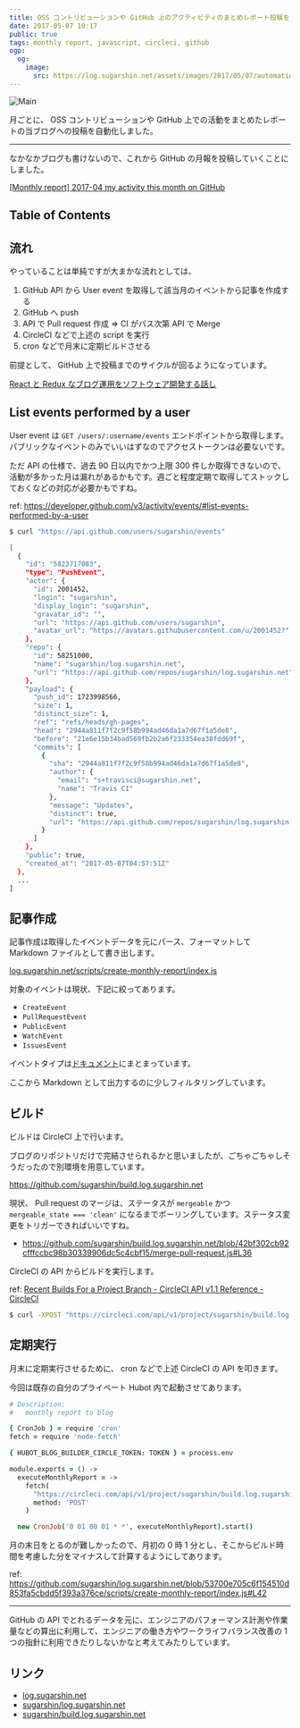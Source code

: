 ```yaml
---
title: OSS コントリビューションや GitHub 上のアクティビティのまとめレポート投稿を自動化する
date: 2017-05-07 10:17
public: true
tags: monthly report, javascript, circleci, github
ogp:
  og:
    image:
      src: https://log.sugarshin.net/assets/images/2017/05/07/automation-monthly-report/main.png
---
```


![Main](/assets/images/2017/05/07/automation-monthly-report/main.png)

月ごとに、 OSS コントリビューションや GitHub 上での活動をまとめたレポートの当ブログへの投稿を自動化しました。

***

なかなかブログも書けないので、これから GitHub の月報を投稿していくことにしました。

[[Monthly report] 2017-04 my activity this month on GitHub](/2017/04/30/monthly-report-1704)

## Table of Contents

## 流れ

やっていることは単純ですが大まかな流れとしては、

1. GitHub API から User event を取得して該当月のイベントから記事を作成する
2. GitHub へ push
3. API で Pull request 作成 => CI がパス次第 API で Merge
4. CircleCI などで上述の script を実行
5. cron などで月末に定期ビルドさせる

前提として、 GitHub 上で投稿までのサイクルが回るようになっています。

[React と Redux なブログ運用をソフトウェア開発する話し](/2016/07/14/blog-like-software-development)

## List events performed by a user

User event は `GET /users/:username/events` エンドポイントから取得します。パブリックなイベントのみでいいはずなのでアクセストークンは必要ないです。

ただ API の仕様で、過去 90 日以内でかつ上限 300 件しか取得できないので、活動が多かった月は漏れがあるかもです。週ごと程度定期で取得してストックしておくなどの対応が必要かもですね。

ref: https://developer.github.com/v3/activity/events/#list-events-performed-by-a-user

```bash
$ curl "https://api.github.com/users/sugarshin/events"

[
  {
    "id": "5823717083",
    "type": "PushEvent",
    "actor": {
      "id": 2001452,
      "login": "sugarshin",
      "display_login": "sugarshin",
      "gravatar_id": "",
      "url": "https://api.github.com/users/sugarshin",
      "avatar_url": "https://avatars.githubusercontent.com/u/2001452?"
    },
    "repo": {
      "id": 58251000,
      "name": "sugarshin/log.sugarshin.net",
      "url": "https://api.github.com/repos/sugarshin/log.sugarshin.net"
    },
    "payload": {
      "push_id": 1723998566,
      "size": 1,
      "distinct_size": 1,
      "ref": "refs/heads/gh-pages",
      "head": "2944a811f7f2c9f58b994ad46da1a7d67f1a5de8",
      "before": "21e6e15b34bad569fb2b2a6f233354ea38fdd69f",
      "commits": [
        {
          "sha": "2944a811f7f2c9f58b994ad46da1a7d67f1a5de8",
          "author": {
            "email": "s+travisci@sugarshin.net",
            "name": "Travis CI"
          },
          "message": "Updates",
          "distinct": true,
          "url": "https://api.github.com/repos/sugarshin/log.sugarshin.net/commits/2944a811f7f2c9f58b994ad46da1a7d67f1a5de8"
        }
      ]
    },
    "public": true,
    "created_at": "2017-05-07T04:57:51Z"
  },
  ...
]
```

## 記事作成

記事作成は取得したイベントデータを元にパース、フォーマットして Markdown ファイルとして書き出します。

[log.sugarshin.net/scripts/create-monthly-report/index.js](https://github.com/sugarshin/log.sugarshin.net/blob/6370f753134c3ba9592afd7cac5c7640746a060e/scripts/create-monthly-report/index.js)

対象のイベントは現状、下記に絞ってあります。

- `CreateEvent`
- `PullRequestEvent`
- `PublicEvent`
- `WatchEvent`
- `IssuesEvent`

イベントタイプは[ドキュメント](https://developer.github.com/v3/activity/events/types/)にまとまっています。

ここから Markdown として出力するのに少しフィルタリングしています。

## ビルド

ビルドは CircleCI 上で行います。

ブログのリポジトリだけで完結させられるかと思いましたが、ごちゃごちゃしそうだったので別環境を用意しています。

https://github.com/sugarshin/build.log.sugarshin.net

現状、 Pull request のマージは、ステータスが `mergeable` かつ `mergeable_state === 'clean'` になるまでポーリングしています。ステータス変更をトリガーできればいいですね。

- https://github.com/sugarshin/build.log.sugarshin.net/blob/42bf302cb92cfffccbc98b30339906dc5c4cbf15/merge-pull-request.js#L36

CircleCI の API からビルドを実行します。

ref: [Recent Builds For a Project Branch - CircleCI API v1.1 Reference - CircleCI](https://circleci.com/docs/api/v1-reference/#recent-builds-project-branch)

```bash
$ curl -XPOST "https://circleci.com/api/v1/project/sugarshin/build.log.sugarshin.net/tree/monthly-report?circle-token=$TOKEN"
```

## 定期実行

月末に定期実行させるために、 cron などで上述 CircleCI の API を叩きます。

今回は既存の自分のプライベート Hubot 内で起動させてあります。

```coffeescript
# Description:
#   monthly report to blog

{ CronJob } = require 'cron'
fetch = require 'node-fetch'

{ HUBOT_BLOG_BUILDER_CIRCLE_TOKEN: TOKEN } = process.env

module.exports = () ->
  executeMonthlyReport = ->
    fetch(
      "https://circleci.com/api/v1/project/sugarshin/build.log.sugarshin.net/tree/monthly-report?circle-token=#{TOKEN}"
      method: 'POST'
    )

  new CronJob('0 01 00 01 * *', executeMonthlyReport).start()
```

月の末日をとるのが難しかったので、月初の 0 時 1 分とし、そこからビルド時間を考慮した分をマイナスして計算するようにしてあります。

ref: https://github.com/sugarshin/log.sugarshin.net/blob/53700e705c6f154510d853fa5cbdd5f393a376ce/scripts/create-monthly-report/index.js#L42

***

GitHub の API でとれるデータを元に、エンジニアのパフォーマンス計測や作業量などの算出に利用して、エンジニアの働き方やワークライフバランス改善の 1 つの指針に利用できたりしないかなと考えてみたりしています。

## リンク

- [log.sugarshin.net](https://log.sugarshin.net/)
- [sugarshin/log.sugarshin.net](https://github.com/sugarshin/log.sugarshin.net)
- [sugarshin/build.log.sugarshin.net](https://github.com/sugarshin/build.log.sugarshin.net)
